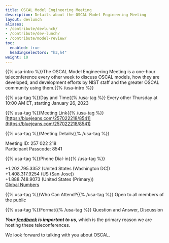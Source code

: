 ```yaml
---
title: OSCAL Model Engineering Meeting
description: Details about the OSCAL Model Engineering Meeting
layout: devlunch
aliases:
- /contribute/devlunch/
- /contribute/dev-lunch/
- /contribute/model-review/
toc:
  enabled: true
  headingselectors: "h3,h4"
weight: 10
---
```


{{% usa-intro %}}The OSCAL Model Engineering Meeting is a one-hour teleconference every other week to discuss OSCAL models, how they are developed, and development efforts by NIST staff and the greater OSCAL community using them.{{% /usa-intro %}}

{{% usa-tag %}}Day and Time{{% /usa-tag %}} Every other Thursday at 10:00 AM ET, starting January 26, 2023

{{% usa-tag %}}Meeting Link{{% /usa-tag %}} [https://bluejeans.com/257022218/8541](https://bluejeans.com/257022218/8541)

{{% usa-tag %}}Meeting Details{{% /usa-tag %}}

Meeting ID: 257 022 218<br>
Participant Passcode: 8541

{{% usa-tag %}}Phone Dial-in{{% /usa-tag %}}

+1.202.795.3352 (United States (Washington DC))<br>
+1.408.317.9254 (US (San Jose))<br>
+1.888.748.9073 (United States (Primary))<br>
[Global Numbers](https://www.bluejeans.com/premium-numbers)

{{% usa-tag %}}Who Can Attend?{{% /usa-tag %}} Open to all members of the public

{{% usa-tag %}}Format{{% /usa-tag %}} Question and Answer, Discussion

***Your [feedback](/contact/) is important to us***, which is the primary reason we are hosting these teleconferences.

We look forward to talking with you about OSCAL.
